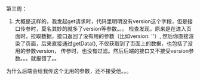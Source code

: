 第三周：
1. 大概是这样的，我发起get请求时，代码里明明没有version这个字段，但是接口传参时，莫名其妙的就多了version等参数。。。
检查发现，原来是在进入页面时，拉取数据，接口返回了没有用的参数（比如version: ''）,
然后你直接渲染了页面，后来直接通过getData(), 不仅获取到了页面上的数据，也包括了没用的参数version，
传参时，也没有过滤。然后后端的接口又不接受version参数。。。就报错了。。

为什么后端会给我传这个无用的参数，还不接受他。。。
